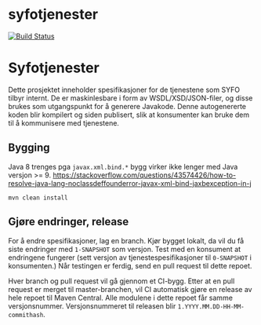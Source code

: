 # syfotjenester

[![Build Status](https://github.com/navikt/syfotjenester/workflows/Release%20(Github%20Package%20Registry)/badge.svg)](https://github.com/navikt/syfotjenester/actions?query=workflow%3A%22Release+%28Github+Package+Registry%29%22)

# Syfotjenester

Dette prosjektet inneholder spesifikasjoner for de tjenestene som SYFO tilbyr internt.
De er maskinlesbare i form av WSDL/XSD/JSON-filer, og disse brukes som utgangspunkt for å
generere Javakode. Denne autogenererte koden blir kompilert og siden publisert, slik at konsumenter
kan bruke dem til å kommunisere med tjenestene.

## Bygging

Java 8 trenges pga `javax.xml.bind.*` bygg virker ikke lenger med Java versjon >= 9.
https://stackoverflow.com/questions/43574426/how-to-resolve-java-lang-noclassdeffounderror-javax-xml-bind-jaxbexception-in-j

`mvn clean install`

## Gjøre endringer, release

For å endre spesifikasjoner, lag en branch. Kjør bygget lokalt, da vil du
få siste endringer med `1-SNAPSHOT` som versjon. Test med en konsument at
endringene fungerer (sett versjon av tjenestespesifikasjoner til `0-SNAPSHOT` i konsumenten.)
Når testingen er ferdig, send en pull request til dette repoet.

Hver branch og pull request vil gå gjennom et CI-bygg.
Etter at en pull request er merget til master-branchen, vil
CI automatisk gjøre en release av hele repoet til Maven Central.
Alle modulene i dette repoet får samme versjonsnummer.
Versjonsnummeret til releasen blir `1.YYYY.MM.DD-HH-MM-commithash`.
